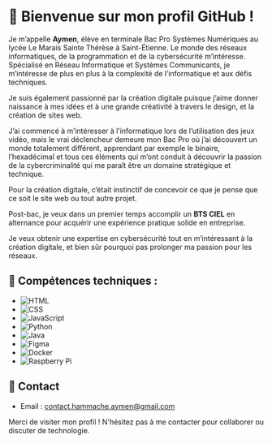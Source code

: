 # 👋 Bienvenue sur mon profil GitHub !

Je m’appelle **Aymen**, élève en terminale Bac Pro Systèmes Numériques au lycée Le Marais Sainte Thérèse à Saint-Étienne. Le monde des réseaux informatiques, de la programmation et de la cybersécurité m’intéresse. Spécialisé en Réseau Informatique et Systèmes Communicants, je m’intéresse de plus en plus à la complexité de l’informatique et aux défis techniques.

Je suis également passionné par la création digitale puisque j’aime donner naissance à mes idées et à une grande créativité à travers le design, et la création de sites web. 

J’ai commencé à m’intéresser à l’informatique lors de l’utilisation des jeux vidéo, mais le vrai déclencheur demeure mon Bac Pro où j’ai découvert un monde totalement différent, apprendant par exemple le binaire, l’hexadécimal et tous ces éléments qui m’ont conduit à découvrir la passion de la cybercriminalité qui me paraît être un domaine stratégique et technique. 

Pour la création digitale, c’était instinctif de concevoir ce que je pense que ce soit le site web ou tout autre projet. 

Post-bac, je veux dans un premier temps accomplir un **BTS CIEL** en alternance pour acquérir une expérience pratique solide en entreprise. 

Je veux obtenir une expertise en cybersécurité tout en m’intéressant à la création digitale, et bien sûr pourquoi pas prolonger ma passion pour les réseaux.

## 🚀 Compétences techniques :

- ![HTML](https://img.shields.io/badge/HTML-E34F26?style=for-the-badge&logo=html5&logoColor=white)  
- ![CSS](https://img.shields.io/badge/CSS-1572B6?style=for-the-badge&logo=css3&logoColor=white)  
- ![JavaScript](https://img.shields.io/badge/JavaScript-F7DF1E?style=for-the-badge&logo=javascript&logoColor=black)  
- ![Python](https://img.shields.io/badge/Python-3776AB?style=for-the-badge&logo=python&logoColor=white)  
- ![Java](https://img.shields.io/badge/Java-007396?style=for-the-badge&logo=java&logoColor=white)  
- ![Figma](https://img.shields.io/badge/Figma-F24E1E?style=for-the-badge&logo=figma&logoColor=white)  
- ![Docker](https://img.shields.io/badge/Docker-2496ED?style=for-the-badge&logo=docker&logoColor=white)  
- ![Raspberry Pi](https://img.shields.io/badge/Raspberry%20Pi-C51A4A?style=for-the-badge&logo=raspberry-pi&logoColor=white)  

## 📧 Contact
- Email : [contact.hammache.aymen@gmail.com](mailto:contact.hammache.aymen@gmail.com)
  
Merci de visiter mon profil ! N'hésitez pas à me contacter pour collaborer ou discuter de technologie.


